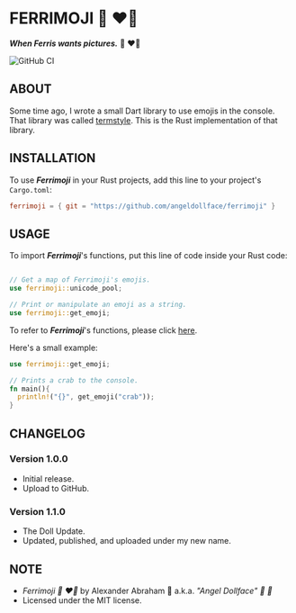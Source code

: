 # FERRIMOJI :crab: :heart_on_fire:

***When Ferris wants pictures.*** :crab: :heart_on_fire:

![GitHub CI](https://github.com/angeldollface/ferrimoji/actions/workflows/rust.yml/badge.svg)

## ABOUT

Some time ago, I wrote a small Dart library to use emojis in the console.
That library was called [termstyle](https://github.com/angeldollface/termstyle). This is the Rust implementation of that library.

## INSTALLATION

To use ***Ferrimoji*** in your Rust projects, add this line to your project's `Cargo.toml`:

```TOML
ferrimoji = { git = "https://github.com/angeldollface/ferrimoji" }
```

## USAGE
To import ***Ferrimoji***'s functions, put this line of code inside your Rust code:

```Rust

// Get a map of Ferrimoji's emojis.
use ferrimoji::unicode_pool;

// Print or manipulate an emoji as a string.
use ferrimoji::get_emoji;

```

To refer to ***Ferrimoji***'s functions, please click [here](https://github.com/angeldollface/ferrimoji/blob/main/src/lib.rs).

Here's a small example:

```Rust
use ferrimoji::get_emoji;

// Prints a crab to the console.
fn main(){
  println!("{}", get_emoji("crab"));
}
```

## CHANGELOG

### Version 1.0.0

- Initial release.
- Upload to GitHub.

### Version 1.1.0

- The Doll Update.
- Updated, published, and uploaded under my new name.

## NOTE

- *Ferrimoji :crab: :heart_on_fire:* by Alexander Abraham :black_heart: a.k.a. *"Angel Dollface" :dolls: :ribbon:*
- Licensed under the MIT license.
